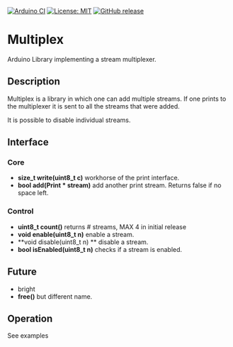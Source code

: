 
[![Arduino CI](https://github.com/RobTillaart/Multiplex/workflows/Arduino%20CI/badge.svg)](https://github.com/marketplace/actions/arduino_ci)
[![License: MIT](https://img.shields.io/badge/license-MIT-green.svg)](https://github.com/RobTillaart/Multiplex/blob/master/LICENSE)
[![GitHub release](https://img.shields.io/github/release/RobTillaart/Multiplex.svg?maxAge=3600)](https://github.com/RobTillaart/Multiplex/releases)


# Multiplex

Arduino Library implementing a stream multiplexer.


## Description

Multiplex is a library in which one can add multiple streams. 
If one prints to the multiplexer it is sent to all the streams that were added.

It is possible to disable individual streams.


## Interface


### Core

- **size_t write(uint8_t c)** workhorse of the print interface.
- **bool add(Print \* stream)** add another print stream. Returns false if no space left.


### Control

- **uint8_t count()** returns # streams, MAX 4 in initial release
- **void enable(uint8_t n)** enable a stream.
- **void disable(uint8_t n) ** disable a stream.
- **bool isEnabled(uint8_t n)** checks if a stream is enabled.


## Future

- bright
- **free()** but different name.


## Operation

See examples
